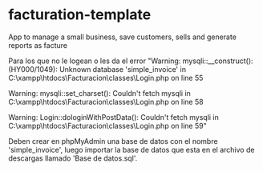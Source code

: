 # facturation-template
App to manage a small business, save customers, sells and generate reports as facture

Para los que no le logean o les da el error
"Warning: mysqli::__construct(): 
(HY000/1049): Unknown database 
'simple_invoice' in C:\xampp\htdocs\Facturacion\classes\Login.php on line 55

Warning: mysqli::set_charset(): 
Couldn't fetch mysqli in 
C:\xampp\htdocs\Facturacion\classes\Login.php on line 58

Warning: Login::dologinWithPostData(): Couldn't fetch mysqli in C:\xampp\htdocs\Facturacion\classes\Login.php on line 59"


Deben crear en phpMyAdmin una base de datos con el nombre 'simple_invoice', 
luego importar la base de datos que esta en el archivo de descargas llamado 
'Base de datos.sql'.
